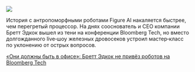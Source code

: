<!--2025-06-11 14:28:50-->
<div class="yb">
  <div class="rss habr"><img src="https://habrastorage.org/getpro/habr/upload_files/0f4/7ea/626/0f47ea6260ed65f7f0492737cf735b1b.jpg" /><p>История с&nbsp;антропоморфными роботами Figure AI накаляется&nbsp;быстрее, чем перегретый процессор. На&nbsp;днях сооснователь и CEO компании Бретт Эдкок вышел из&nbsp;тени на&nbsp;конференции Bloomberg Tech, но&nbsp;вместо долгожданного live‑шоу&nbsp;железных дровосеков устроил мастер‑класс по&nbsp;уклонению от&nbsp;острых вопросов.</p> <a... <p class="titl"><a href="https://habr.com/ru/companies/bothub/news/917686/?utm_source=habrahabr&utm_medium=rss&utm_campaign=917686">«Они должны быть в офисе»: Бретт Эдкок не привёз роботов на Bloomberg Tech</a></p></div>
</div>
